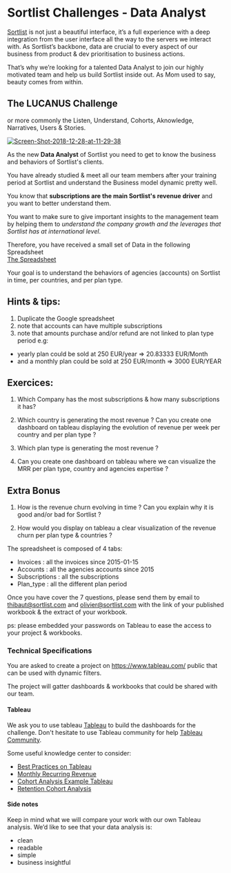 # Sortlist Challenges - Data Analyst

[Sortlist](https://www.sortlist.com) is not just a beautiful interface, it’s a full experience with a deep integration from the user interface all the way to the servers we interact with. As Sortlist’s backbone, data are crucial to every aspect of our business from product & dev prioritisation to business actions.

That’s why we’re looking for a talented Data Analyst to join our highly motivated team and help us build Sortlist inside out. As Mom used to say, beauty comes from within.

## The LUCANUS Challenge 
or more commonly the Listen, Understand, Cohorts, Aknowledge, Narratives, Users & Stories. 

<a href="https://ibb.co/nBJGRyN"><img src="https://i.ibb.co/HC8SXyf/Screen-Shot-2018-12-28-at-11-29-38.png" alt="Screen-Shot-2018-12-28-at-11-29-38" border="0" /></a>

As the new **Data Analyst** of Sortlist you need to get to know the business and behaviors of Sortlist's clients. 

You have already studied & meet all our team members after your training period at Sortlist and understand the Business model dynamic pretty well.

You know that **subscriptions are the main Sortlist's revenue driver** and you want to better understand them.

You want to make sure to give important insights to the management team by helping them to *understand the company growth and the leverages that Sortlist has at international level*.

Therefore, you have received a small set of Data in the following Spreadsheet  
<a href="https://docs.google.com/spreadsheets/d/1DSHE0r-RVgzaNjc8wyvG7_gVVYUOCdm78fO3MajlK8s/edit#gid=0" target="_blank">The Spreadsheet </a>

Your goal is to understand the behaviors of agencies (accounts) on Sortlist in time, per countries, and per plan type.

## Hints & tips: 
1. Duplicate the Google spreadsheet
2. note that accounts can have multiple subscriptions
3. note that amounts purchase and/or refund are not linked to plan type period 
e.g: 
  * yearly plan could be sold at 250 EUR/year => 20.83333 EUR/Month
  * and a monthly plan could be sold at 250 EUR/month => 3000 EUR/YEAR 

## Exercices: 

1. Which Company has the most subscriptions & how many subscriptions it has?

2. Which country is generating the most revenue ? Can you create one dashboard on tableau displaying the evolution of revenue per week per country and per plan type ?

3. Which plan type is generating the most revenue ? 

5. Can you create one dashboard on tableau where we can visualize the MRR per plan type, country and agencies expertise ? 


## Extra Bonus

1. How is the revenue churn evolving in time ? Can you explain why it is good and/or bad for Sortlist ? 

2. How would you display on tableau a clear visualization of the revenue churn per plan type & countries ?

The spreadsheet is composed of 4 tabs:
* Invoices : all the invoices since 2015-01-15
* Accounts : all the agencies accounts since 2015 
* Subscriptions : all the subscriptions 
* Plan_type : all the different plan period 

Once you have cover the 7 questions, please send them by email to thibaut@sortlist.com and olivier@sortlist.com with the link of your published workbook & the extract of your workbook. 

ps: please embedded your passwords on Tableau to ease the access to your project & workbooks. 

### Technical Specifications

You are asked to create a project on https://www.tableau.com/ public that can be used with dynamic filters.

The project will gatter dashboards & workbooks that could be shared with our team.

#### Tableau
We ask you to use tableau [Tableau](https://www.tableau.com/) to build the dashboards for the challenge. Don't hesitate to use Tableau community for help [Tableau Community](https://community.tableau.com/welcome).

Some useful knowledge center to consider:
 * [Best Practices on Tableau](https://onlinehelp.tableau.com/current/pro/desktop/en-us/dashboards_best_practices.htm)
 * [Monthly Recurring Revenue](https://www.putler.com/mrr/)
 * [Cohort Analysis Example Tableau](https://kb.tableau.com/articles/howto/additional-cohort-analysis-example)
 * [Retention Cohort Analysis](https://community.tableau.com/thread/239023)
 

#### Side notes

Keep in mind what we will compare your work with our own Tableau analysis.  We’d like to see that your data analysis is:

 * clean
 * readable
 * simple
 * business insightful
 
